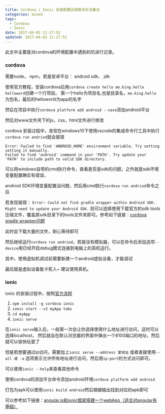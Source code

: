 ```yaml
---
title: Cordova / Ionic 安装配置出错解决办法集合
categories: mixed
tags:
  - Cordova
  - Ionic
date: 2017-04-02 11:17:52
updated: 2017-04-02 11:17:52
---
```


此文中主要是对cordova的环境配置中遇到的坑进行记录。

### cordova

需要node， npm，若是安卓平台： android sdk、 jdk

使用官方教程，安装cordova后用`cordova create hello me.king.hello helloword`创建一个行项目。 第一个hello为项目名,也是目录名，`me.king.hello`为包名，最后的helloworld为app的名字

然后在项目中执行`cordova platform add android --save`添加android平台

然后对www文件夾下的js，css，html文件进行修改

cordova 安装过程中，发现在windows10下使用vscode的集成命令行工具中执行`cordova run andriod`就会报错
```shell
Error: Failed to find 'ANDROID_HOME' environment variable. Try setting setting it manually.
Failed to find 'android' command in your 'PATH'. Try update your 'PATH' to include path to valid SDK directory.
```
可以用windows自带的cmd执行命令，查看是否是sdk的问题，之外就是sdk环境变量配置确实有错误，

andriod SDK环境变量配置没问题，然后用cmd执行`cordova run andriod`命令之后

若发现报错：
`Error: Could not find gradle wrapper within Android SDK. Might need to update your Android SDK.`
则可以选择使用下载官方的sdk tools压缩文件，覆盖原sdk目录下的tools文件夹即可。参考如下链接：[cordova gradle wrapper问题](http://stackoverflow.com/questions/31310182/error-could-not-find-gradle-wrapper-within-android-sdk-might-need-to-update-yo)

此时会下载大量的文件，耐心等待即可

然后继续运行`cordova run andriod`，若报没有模拟器，可以在命令后添加选项`--device`用已经开启debug模式连接到电脑上的真机运行。

其中，使用虚拟机调试前需要新建一个android虚拟设备，才能调试

最后就是虚拟设备能卡死人~ 建议使用真机。

### ionic
ionic 的安装过程中，按照[官方流程](http://ionicframework.com/getting-started/)

1. `npm install -g cordova ionic`
2. `ionic start --v2 myApp tabs`
3. `cd myApp`
4. `ionic serve`

在`ionic serve`输入后，一般第一次会让你选择使用什么地址进行访问，这时可以选择localhost， 然后就会在默认浏览器的界面中弹出一个8100端口的地址，然后就可以愉快玩耍了

但是若想要通过ip访问，需要加上`ionic serve --address 某地址` 或者直接使用`--all 或 -a` 选项表示允许所有地址进行访问，然后用`ip:port`的方式访问即可。

可以使用`ionic --help`来查看其他命令

使用cordova的添加平台命令添加android环境`cordova platform add android`

打包为apk可以使用`ionic build android`然后根据输出找到对应的apk即可

可以参考如下链接：[angular.js和ionic框架搭建一个webApp（适合对angular有基础）](http://www.jianshu.com/p/ea0dcf1d31c9)
